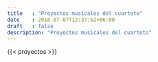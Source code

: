 ```yaml
---
title   : "Proyectos musicales del cuarteto"
date    : 2018-07-07T12:37:52+06:00
draft   : false
description: "Proyectos musicales del cuarteto"
---
```


{{< proyectos >}}
